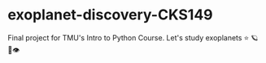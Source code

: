 # exoplanet-discovery-CKS149
Final project for TMU's Intro to Python Course. Let's study exoplanets  ⭐ 🪐                           🔭👁️
